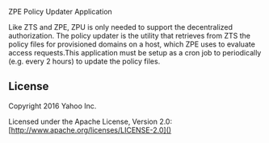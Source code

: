 ZPE Policy Updater Application

Like ZTS and ZPE, ZPU is only needed to support the decentralized authorization. The policy updater is the utility that retrieves from ZTS the policy files for provisioned domains on a host, which ZPE uses to evaluate access requests.This application must be setup as a cron job to periodically (e.g. every 2 hours) to update the policy files.

## License

Copyright 2016 Yahoo Inc.

Licensed under the Apache License, Version 2.0: [http://www.apache.org/licenses/LICENSE-2.0]()
